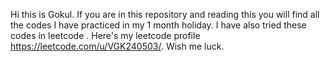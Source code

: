 Hi this is Gokul.
If you are in this repository and reading this you will find all the codes I have practiced in my 1 month holiday.
I have also tried these codes in leetcode .
Here's my leetcode profile https://leetcode.com/u/VGK240503/.
Wish me luck.
